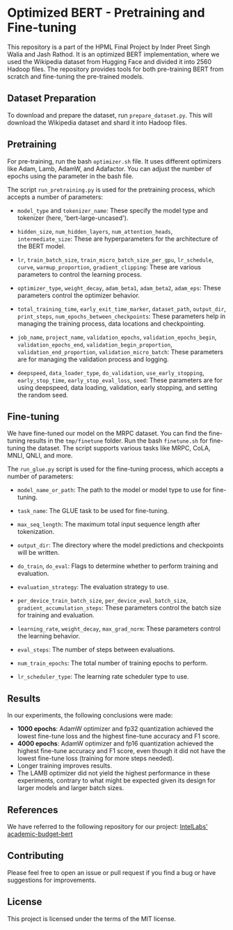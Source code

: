 # Optimized BERT - Pretraining and Fine-tuning

This repository is a part of the HPML Final Project by Inder Preet Singh Walia and Jash Rathod. It is an optimized BERT implementation, where we used the Wikipedia dataset from Hugging Face and divided it into 2560 Hadoop files. The repository provides tools for both pre-training BERT from scratch and fine-tuning the pre-trained models.

## Dataset Preparation
To download and prepare the dataset, run `prepare_dataset.py`. This will download the Wikipedia dataset and shard it into Hadoop files.

## Pretraining
For pre-training, run the bash `optimizer.sh` file. It uses different optimizers like Adam, Lamb, AdamW, and Adafactor. You can adjust the number of epochs using the parameter in the bash file.

The script `run_pretraining.py` is used for the pretraining process, which accepts a number of parameters:

- `model_type` and `tokenizer_name`: These specify the model type and tokenizer (here, 'bert-large-uncased').

- `hidden_size`, `num_hidden_layers`, `num_attention_heads`, `intermediate_size`: These are hyperparameters for the architecture of the BERT model.

- `lr`, `train_batch_size`, `train_micro_batch_size_per_gpu`, `lr_schedule`, `curve`, `warmup_proportion`, `gradient_clipping`: These are various parameters to control the learning process.

- `optimizer_type`, `weight_decay`, `adam_beta1`, `adam_beta2`, `adam_eps`: These parameters control the optimizer behavior.

- `total_training_time`, `early_exit_time_marker`, `dataset_path`, `output_dir`, `print_steps`, `num_epochs_between_checkpoints`: These parameters help in managing the training process, data locations and checkpointing.

- `job_name`, `project_name`, `validation_epochs`, `validation_epochs_begin`, `validation_epochs_end`, `validation_begin_proportion`, `validation_end_proportion`, `validation_micro_batch`: These parameters are for managing the validation process and logging.

- `deepspeed`, `data_loader_type`, `do_validation`, `use_early_stopping`, `early_stop_time`, `early_stop_eval_loss`, `seed`: These parameters are for using deepspeed, data loading, validation, early stopping, and setting the random seed.

## Fine-tuning
We have fine-tuned our model on the MRPC dataset. You can find the fine-tuning results in the `tmp/finetune` folder. Run the bash `finetune.sh` for fine-tuning the dataset. The script supports various tasks like MRPC, CoLA, MNLI, QNLI, and more.

The `run_glue.py` script is used for the fine-tuning process, which accepts a number of parameters:

- `model_name_or_path`: The path to the model or model type to use for fine-tuning.

- `task_name`: The GLUE task to be used for fine-tuning.

- `max_seq_length`: The maximum total input sequence length after tokenization.

- `output_dir`: The directory where the model predictions and checkpoints will be written.

- `do_train`, `do_eval`: Flags to determine whether to perform training and evaluation.

- `evaluation_strategy`: The evaluation strategy to use.

- `per_device_train_batch_size`, `per_device_eval_batch_size`, `gradient_accumulation_steps`: These parameters control the batch size for training and evaluation.

- `learning_rate`, `weight_decay`, `max_grad_norm`: These parameters control the learning behavior.

- `eval_steps`: The number of steps between evaluations.

- `num_train_epochs`: The total number of training epochs to perform.

- `lr_scheduler_type`: The learning rate scheduler type to use.

## Results
In our experiments, the following conclusions were made:

- **1000 epochs**: AdamW optimizer and fp32 quantization achieved the lowest fine-tune loss and the highest fine-tune accuracy and F1 score.
- **4000 epochs**: AdamW optimizer and fp16 quantization achieved the highest fine-tune accuracy and F1 score, even though it did not have the lowest fine-tune loss (training for more steps needed).
- Longer training improves results.
- The LAMB optimizer did not yield the highest performance in these experiments, contrary to what might be expected given its design for larger models and larger batch sizes.

## References
We have referred to the following repository for our project: [IntelLabs' academic-budget-bert](https://github.com/IntelLabs/academic-budget-bert)

## Contributing
Please feel free to open an issue or pull request if you find a bug or have suggestions for improvements.

## License
This project is licensed under the terms of the MIT license.
